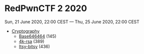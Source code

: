 # RedPwnCTF 2 2020

Sun, 21 June 2020, 22:00 CEST — Thu, 25 June 2020, 22:00 CEST

* [Cryptography](Crypto.md)
  - [Base646464](Crypto.md#base646464) (145)
  - [4k-rsa](Crypto.md#4k-rsa) (389)
  - [Itsy-bitsy](Crypto.md#itsy-bitsy) (436)
